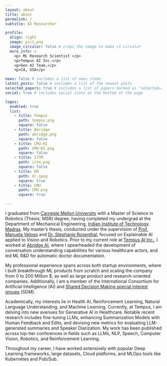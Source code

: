 ```yaml
---
layout: about
title: about
permalink: /
subtitle: AI Researcher

profile:
  align: right
  image: pic1.png
  image_circular: false # crops the image to make it circular
  more_info: >
    <p> ML Research Scientist </p>
    <p>Tempus AI Inc.</p>
    <p>Gen AI Team,</p>
    <p>CA, USA</p>

news: false # includes a list of news items
latest_posts: false # includes a list of the newest posts
selected_papers: true # includes a list of papers marked as "selected={true}"
social: true # includes social icons at the bottom of the page

logos:
  enabled: true
  list:
    - title: Tempus
      path: tempus.png
      square: false
    - title: Abridge
      path: abridge.png
      square: false
    - title: CMU-RI
      path: CMU-RI.png
      square: false
    - title: IITM
      path: iitm.png
      square: false
    - title: DR
      path: dr.jpeg
      square: true
    - title: CMU
      path: CMU.png
      square: true

---
```


I graduated from [Carnegie Mellon University](https://www.cmu.edu/) with a Master of Science in Robotics (Thesis; MSR) degree, having completed my undergrad at the Department of Mechanical Engineering, [Indian Institute of Technology Madras](https://en.wikipedia.org/wiki/IIT_Madras). My master’s thesis, conducted under the supervision of [Prof. Manuela Veloso](https://www.cs.cmu.edu/~mmv/) and [Dr. Stephanie Rosenthal](http://www.rosenthalphd.com/), focused on Explainable AI applied to Vision and Robotics. Prior to my current role at [Tempus AI Inc.](https://www.tempus.com/), I worked at [Abridge AI](https://abridge.com/), where I spearheaded the development of conversation understanding capabilities for various healthcare actors, and led ML R&D for automatic doctor documentation.

My professional experience spans across both startup environments, where I built breakthrough ML products from scratch and scaling the company from 0 to 200 Million $, as well as large product and research-oriented companies. Additionally, I am a member of the International Consortium for Artificial Intelligence (AI) and [Shared Decision Making  special interest groups](https://www.isdmsociety.org/special-interest-groups-icai/) (SDM).

Academically, my interests lie in Health AI, Reinforcement Learning, Natural Language Understanding, and Machine Learning. Currently, at Tempus, I am delving into new avenues for Generative AI in Healthcare. Notable recent research includes fine-tuning LLMs, enhancing Summarization Models with Human Feedback and Edits, and devising new metrics for evaluating LLM-generated summaries and Speaker Diarization. My work has been published across top-tier conferences in fields such as LLMs, NLP, Speech, Computer Vision, Robotics, and Reinforcement Learning.

Throughout my career, I have worked extensively with popular Deep Learning frameworks, large datasets, Cloud platforms, and MLOps tools like Kubernetes and Pub/Sub.